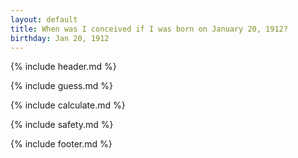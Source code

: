 ```yaml
---
layout: default
title: When was I conceived if I was born on January 20, 1912?
birthday: Jan 20, 1912
---
```


{% include header.md %}

{% include guess.md %}

{% include calculate.md %}

{% include safety.md %}

{% include footer.md %}



